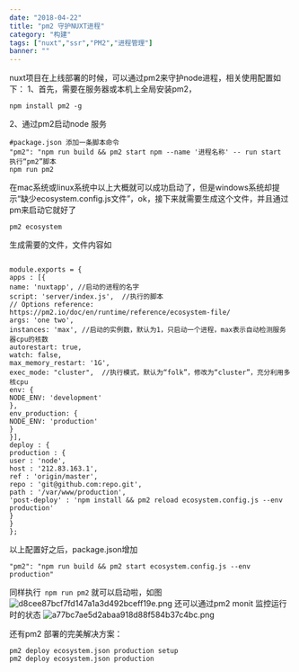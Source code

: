 ```yaml
---
date: "2018-04-22"
title: "pm2 守护NUXT进程"
category: "构建"
tags: ["nuxt","ssr","PM2","进程管理"]
banner: ""
---
```


nuxt项目在上线部署的时候，可以通过pm2来守护node进程，相关使用配置如下：
1、首先，需要在服务器或本机上全局安装pm2，
```
npm install pm2 -g
```
2、通过pm2启动node 服务
```
#package.json 添加一条脚本命令
"pm2": "npm run build && pm2 start npm --name '进程名称' -- run start
执行“pm2”脚本
npm run pm2
```
在mac系统或linux系统中以上大概就可以成功启动了，但是windows系统却提示“缺少ecosystem.config.js文件”，ok，接下来就需要生成这个文件，并且通过pm来启动它就好了
```
pm2 ecosystem
```
生成需要的文件，文件内容如
```

module.exports = {
apps : [{
name: 'nuxtapp', //启动的进程的名字
script: 'server/index.js',  //执行的脚本
// Options reference: https://pm2.io/doc/en/runtime/reference/ecosystem-file/
args: 'one two',
instances: 'max', //启动的实例数，默认为1，只启动一个进程，max表示自动检测服务器cpu的核数
autorestart: true,
watch: false,
max_memory_restart: '1G',
exec_mode: "cluster",  //执行模式，默认为“folk”，修改为“cluster”，充分利用多核cpu
env: {
NODE_ENV: 'development'
},
env_production: {
NODE_ENV: 'production'
}
}],
deploy : {
production : {
user : 'node',
host : '212.83.163.1',
ref : 'origin/master',
repo : 'git@github.com:repo.git',
path : '/var/www/production',
'post-deploy' : 'npm install && pm2 reload ecosystem.config.js --env production'
}
}
};

```
以上配置好之后，package.json增加
```
"pm2": "npm run build && pm2 start ecosystem.config.js --env production"
```
同样执行` npm run pm2` 就可以启动啦，如图
![d8cee87bcf7fd147a1a3d492bceff19e.png](en-resource://database/901:1)
还可以通过pm2 monit 监控运行时的状态
![a77bc7ae5d2abaa918d88f584b37c4bc.png](en-resource://database/903:1)

还有pm2 部署的完美解决方案：
```
pm2 deploy ecosystem.json production setup
pm2 deploy ecosystem.json production
```

